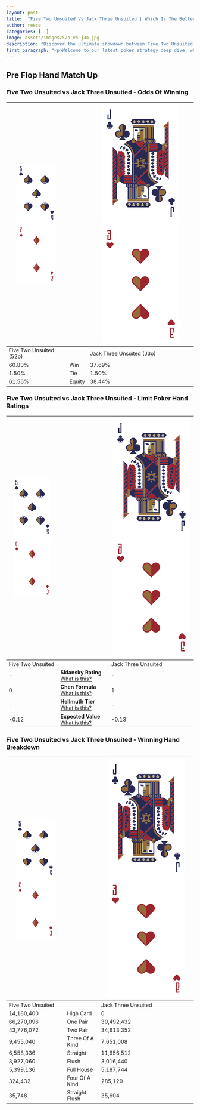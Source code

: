 ```yaml
---
layout: post
title:  "Five Two Unsuited Vs Jack Three Unsuited | Which Is The Better Hand In Poker? A Complete Guide"
author: reece
categories: [  ]
image: assets/images/52o-vs-j3o.jpg
description: "Discover the ultimate showdown between Five Two Unsuited and Jack Three Unsuited in poker! Uncover the odds, strategies, and scenarios where one hand triumphs over the other. Get ready to up your poker game with this thrilling analysis."
first_paragraph: "<p>Welcome to our latest poker strategy deep dive, where we're pitting two distinct hands against each other in a high-stakes showdown: Five Two Unsuited vs Jack Three Unsuited.</p><p>In the dynamic world of poker, every decision counts, and knowing which hand holds the upper hand is key to your success at the table.</p><p>In this article, we'll dissect these two hands, explore the scenarios where one dominates the other, and equip you with the knowledge to make strategic choices that can tip the odds in your favor.</p><p>Get ready to unravel the intriguing dynamics of these poker hands and elevate your game to new heights.</p>"
---
```




[comment]: # (sp0)

## Pre Flop Hand Match Up

<div class="table hand-ratings" markdown="1"> 



### Five Two Unsuited vs Jack Three Unsuited - Odds Of Winning


    
| ![image info](assets/images/hand1/5.png) ![image info](assets/images/hand1/2o.png) |  | ![image info](assets/images/hand2/J.png) ![image info](assets/images/hand2/3o.png) |
| -------- | -------- | -------- |
| Five Two Unsuited (52o) |  | Jack Three Unsuited (J3o) |
| 60.80% | Win | 37.69% |
| 1.50% | Tie | 1.50% |
| 61.56% | Equity | 38.44% |




[comment]: # (sp1)



### Five Two Unsuited vs Jack Three Unsuited - Limit Poker Hand Ratings


    
| ![image info](assets/images/hand1/5.png) ![image info](assets/images/hand1/2o.png) |  | ![image info](assets/images/hand2/J.png) ![image info](assets/images/hand2/3o.png) |
| -------- | -------- | -------- |
| Five Two Unsuited |  | Jack Three Unsuited |
| - | **Sklansky Rating** [What is this?](/sklansky-rating-explained) | - |
| 0 | **Chen Formula** [What is this?](/chen-formula-explained) | 1 |
| - | **Hellmuth Tier** [What is this?](/Hellmuth-tier-explained) | - |
| -0.12 | **Expected Value** [What is this?](/expected-value-explained) | -0.13 |




[comment]: # (sp2)



### Five Two Unsuited vs Jack Three Unsuited - Winning Hand Breakdown


    
| ![image info](assets/images/hand1/5.png) ![image info](assets/images/hand1/2o.png) |  | ![image info](assets/images/hand2/J.png) ![image info](assets/images/hand2/3o.png) |
| -------- | -------- | -------- |
| Five Two Unsuited |  | Jack Three Unsuited |
| 14,180,400 | High Card | 0 |
| 66,270,096 | One Pair | 30,492,432 |
| 43,776,072 | Two Pair | 34,613,352 |
| 9,455,040 | Three Of A Kind | 7,651,008 |
| 6,558,336 | Straight | 11,656,512 |
| 3,927,060 | Flush | 3,016,440 |
| 5,399,136 | Full House | 5,187,744 |
| 324,432 | Four Of A Kind | 285,120 |
| 35,748 | Straight Flush | 35,604 |




[comment]: # (sp3)



</div>

[comment]: # (sp4)



[comment]: # (sp5)

